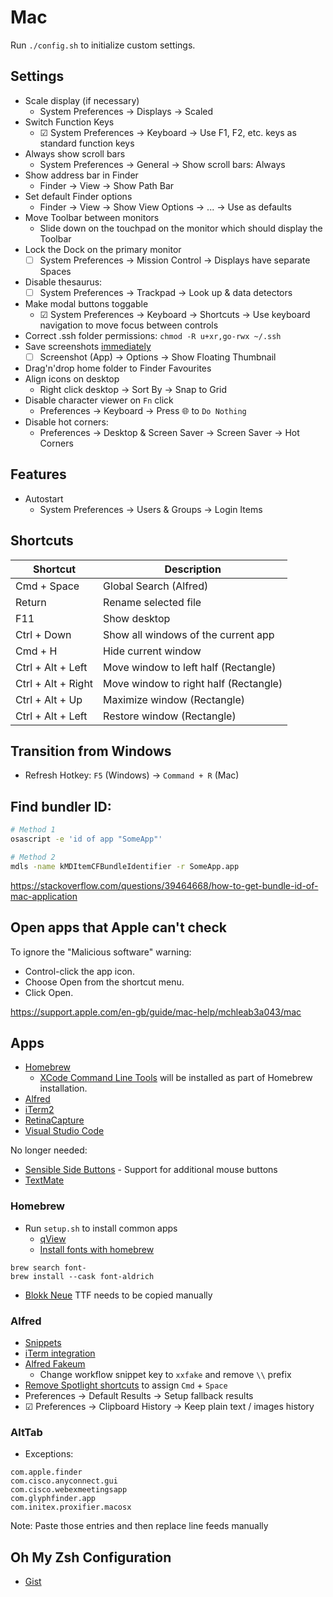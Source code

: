 # Mac

Run `./config.sh` to initialize custom settings.

## Settings

- Scale display (if necessary)
  - System Preferences → Displays → Scaled
- Switch Function Keys
  - ☑ System Preferences → Keyboard → Use F1, F2, etc. keys as standard function keys
- Always show scroll bars
  - System Preferences → General → Show scroll bars: Always
- Show address bar in Finder
  - Finder → View → Show Path Bar
- Set default Finder options
  - Finder → View → Show View Options → ... → Use as defaults
- Move Toolbar between monitors
  - Slide down on the touchpad on the monitor which should display the Toolbar
- Lock the Dock on the primary monitor
  - ☐ System Preferences → Mission Control → Displays have separate Spaces
- Disable thesaurus:
  - ☐ System Preferences → Trackpad → Look up & data detectors
- Make modal buttons toggable
  - ☑ System Preferences → Keyboard → Shortcuts → Use keyboard navigation to move focus between controls
- Correct .ssh folder permissions: `chmod -R u+xr,go-rwx ~/.ssh`
- Save screenshots [immediately](https://osxdaily.com/2019/08/02/disable-screenshot-thumbnail-preview-mac/)
  - ☐ Screenshot (App) → Options → Show Floating Thumbnail
- Drag'n'drop home folder to Finder Favourites
- Align icons on desktop
  - Right click desktop → Sort By → Snap to Grid
- Disable character viewer on `Fn` click
  - Preferences → Keyboard → Press 🌐 to `Do Nothing`
- Disable hot corners:
  - Preferences → Desktop & Screen Saver → Screen Saver → Hot Corners


## Features

- Autostart
  - System Preferences → Users & Groups → Login Items

## Shortcuts

| Shortcut           | Description                           |
| ------------------ | ------------------------------------- |
| Cmd + Space        | Global Search (Alfred)                |
| Return             | Rename selected file                  |
| F11                | Show desktop                          |
| Ctrl + Down        | Show all windows of the current app   |
| Cmd + H            | Hide current window                   |
| Ctrl + Alt + Left  | Move window to left half (Rectangle)  |
| Ctrl + Alt + Right | Move window to right half (Rectangle) |
| Ctrl + Alt + Up    | Maximize window (Rectangle)           |
| Ctrl + Alt + Left  | Restore window (Rectangle)            |

## Transition from Windows

- Refresh Hotkey: `F5` (Windows) → `Command + R` (Mac)

## Find bundler ID:

```bash
# Method 1
osascript -e 'id of app "SomeApp"'

# Method 2
mdls -name kMDItemCFBundleIdentifier -r SomeApp.app
```

https://stackoverflow.com/questions/39464668/how-to-get-bundle-id-of-mac-application

## Open apps that Apple can't check

To ignore the "Malicious software" warning:

- Control-click the app icon.
- Choose Open from the shortcut menu.
- Click Open.

https://support.apple.com/en-gb/guide/mac-help/mchleab3a043/mac

## Apps

- [Homebrew](https://brew.sh/)
  - [XCode Command Line Tools](https://mac.install.guide/commandlinetools/index.html) will be installed as part of Homebrew installation.
- [Alfred](https://www.alfredapp.com/)
- [iTerm2](https://www.iterm2.com/downloads.html)
- [RetinaCapture](https://www.retinacapture.com/)
- [Visual Studio Code](https://code.visualstudio.com/Download)

No longer needed:

- [Sensible Side Buttons](https://sensible-side-buttons.archagon.net/) - Support for additional mouse buttons
- [TextMate](https://macromates.com/)

### Homebrew

- Run `setup.sh` to install common apps
  - [qView](https://interversehq.com/qview/)
  - [Install fonts with homebrew](https://changelog.com/posts/you-can-install-fonts-with-homebrew)

```
brew search font-
brew install --cask font-aldrich
```

- [Blokk Neue](https://github.com/los-gordos/BLOKK) TTF needs to be copied manually

### Alfred

- [Snippets](../cheat-sheets/snippets.md)
- [iTerm integration](https://github.com/vitorgalvao/custom-alfred-iterm-scripts)
- [Alfred Fakeum](https://github.com/deanishe/alfred-fakeum)
  - Change workflow snippet key to `xxfake` and remove `\\` prefix
- [Remove Spotlight shortcuts](https://www.alfredapp.com/help/troubleshooting/cmd-space/) to assign `Cmd` + `Space`
- Preferences → Default Results → Setup fallback results
- ☑ Preferences → Clipboard History → Keep plain text / images history

### AltTab

- Exceptions:

```
com.apple.finder
com.cisco.anyconnect.gui
com.cisco.webexmeetingsapp
com.glyphfinder.app
com.initex.proxifier.macosx
```

Note: Paste those entries and then replace line feeds manually

## Oh My Zsh Configuration

- [Gist](https://gist.github.com/kevin-smets/8568070)
